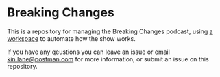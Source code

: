 # Breaking Changes
This is a repository for managing the Breaking Changes podcast, using [a workspace](https://postman.postman.co/workspace/00a50319-1262-49d2-83e5-551e3c5dba00/overview) to automate how the show works.

If you have any qeustions you can leave an issue or email kin.lane@postman.com for more information, or submit an issue on this repository.
